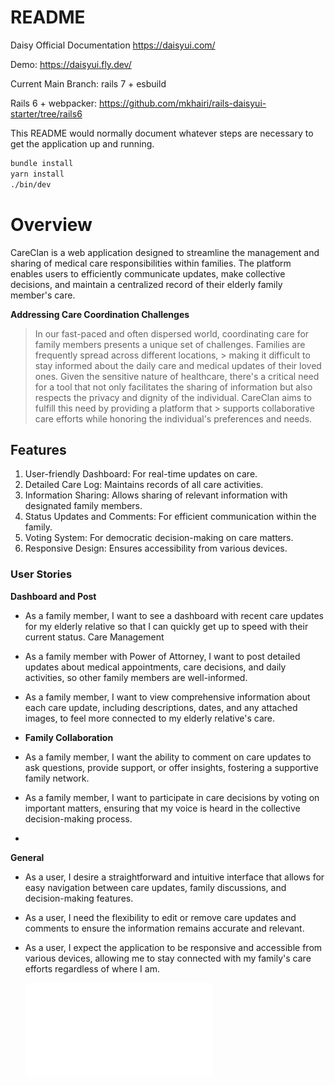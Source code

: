 # README
Daisy Official Documentation https://daisyui.com/

Demo: https://daisyui.fly.dev/

Current Main Branch: rails 7 + esbuild

Rails 6 + webpacker: https://github.com/mkhairi/rails-daisyui-starter/tree/rails6

This README would normally document whatever steps are necessary to get the
application up and running.

```sh
bundle install
yarn install
./bin/dev
```
# Overview

CareClan is a web application designed to streamline the management and sharing of medical care responsibilities within families. The platform enables users to efficiently communicate updates, make collective decisions, and maintain a centralized record of their elderly family member's care.

**Addressing Care Coordination Challenges**

> In our fast-paced and often dispersed world, coordinating care for family members presents a unique set of challenges. Families are frequently spread across different locations, > making it difficult to stay informed about the daily care and medical updates of their loved ones. Given the sensitive nature of healthcare, there's a critical need for a tool
> that not only facilitates the sharing of information but also respects the privacy and dignity of the individual. CareClan aims to fulfill this need by providing a platform that > supports collaborative care efforts while honoring the individual's preferences and needs.

## Features

1. User-friendly Dashboard: For real-time updates on care.
2. Detailed Care Log: Maintains records of all care activities.
3. Information Sharing: Allows sharing of relevant information with designated family members.
4. Status Updates and Comments: For efficient communication within the family.
5. Voting System: For democratic decision-making on care matters.
6. Responsive Design: Ensures accessibility from various devices.

### User Stories

**Dashboard and Post**

- As a family member, I want to see a dashboard with recent care updates for my elderly relative so that I can quickly get up to speed with their current status.
Care Management
- As a family member with Power of Attorney, I want to post detailed updates about medical appointments, care decisions, and daily activities, so other family members are well-informed.
- As a family member, I want to view comprehensive information about each care update, including descriptions, dates, and any attached images, to feel more connected to my elderly relative's care.
- 
  **Family Collaboration**
  
- As a family member, I want the ability to comment on care updates to ask questions, provide support, or offer insights, fostering a supportive family network.
- As a family member, I want to participate in care decisions by voting on important matters, ensuring that my voice is heard in the collective decision-making process.
- 
**General**
  
- As a user, I desire a straightforward and intuitive interface that allows for easy navigation between care updates, family discussions, and decision-making features.
- As a user, I need the flexibility to edit or remove care updates and comments to ensure the information remains accurate and relevant.
- As a user, I expect the application to be responsive and accessible from various devices, allowing me to stay connected with my family's care efforts regardless of where I am.

  ![CareClan Entity Relationship Model](/app/assets/images/erd.pdf)
